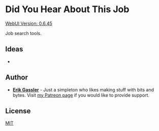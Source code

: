 # Did You Hear About This Job

[WebUI Version: 0.6.45](https://github.com/StoicDreams/RustWebUI)

Job search tools.

## Ideas

*

## Author

* **[Erik Gassler](https://www.erikgassler.com/home)** - Just a simpleton who likes making stuff with bits and bytes. Visit [my Patreon page](https://www.patreon.com/stoicdreams) if you would like to provide support.

## License

[MIT](LICENSE)

